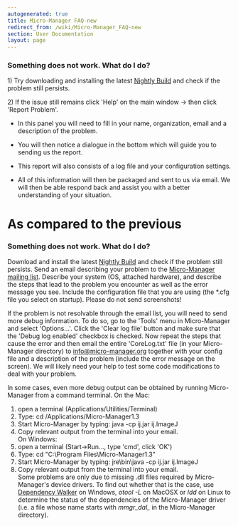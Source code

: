 ```yaml
---
autogenerated: true
title: Micro-Manager FAQ-new
redirect_from: /wiki/Micro-Manager_FAQ-new
section: User Documentation
layout: page
---
```


### Something does not work. What do I do?

1\) Try downloading and installing the latest [Nightly
Build](Micro-Manager_Nightly_Builds "wikilink") and check if the problem
still persists.

2\) If the issue still remains click 'Help' on the main window -&gt;
then click 'Report Problem'.

-   In this panel you will need to fill in your name, organization,
    email and a description of the problem.

<!-- -->

-   You will then notice a dialogue in the bottom which will guide you
    to sending us the report.

<!-- -->

-   This report will also consists of a log file and your configuration
    settings.

<!-- -->

-   All of this information will then be packaged and sent to us via
    email. We will then be able respond back and assist you with a
    better understanding of your situation.

# As compared to the previous

### Something does not work. What do I do?

Download and install the latest [Nightly
Build](Micro-Manager_Nightly_Builds "wikilink") and check if the problem
still persists. Send an email describing your problem to the
[Micro-Manager mailing
list](https://lists.sourceforge.net/lists/listinfo/micro-manager-general).
Describe your system (OS, attached hardware), and describe the steps
that lead to the problem you encounter as well as the error message you
see. Include the configuration file that you are using (the \*.cfg file
you select on startup). Please do not send screenshots!

If the problem is not resolvable through the email list, you will need
to send more debug information. To do so, go to the 'Tools' menu in
Micro-Manager and select 'Options...'. Click the 'Clear log file' button
and make sure that the 'Debug log enabled' checkbox is checked. Now
repeat the steps that cause the error and then email the entire
'CoreLog.txt' file (in your Micro-Manager directory) to
[info@micro-manager.org](mailto::info@micro-manager.org) together with
your config file and a description of the problem (include the error
message on the screen). We will likely need your help to test some code
modifications to deal with your problem.

In some cases, even more debug output can be obtained by running
Micro-Manager from a command terminal. On the Mac:  
1. open a terminal (Applications/Utilities/Terminal)  
2. Type: cd /Applications/Micro-Manager1.3  
3. Start Micro-Manager by typing: java -cp ij.jar ij.ImageJ  
4. Copy relevant output from the terminal into your email.  
On Windows:  
1. open a terminal (Start-&gt;Run..., type 'cmd', click 'OK')  
2. Type: cd "C:\\Program Files\\Micro-Manager1.3"  
3. Start Micro-Manager by typing: jre\\bin\\java -cp ij.jar ij.ImageJ  
4. Copy relevant output from the terminal into your email.  
Some problems are only due to missing .dll files required by
Micro-Manager's device drivers. To find out whether that is the case,
use [Dependency Walker](http://www.dependencywalker.com/) on Windows,
*otool -L* on MacOSX or *ldd* on Linux to determine the status of the
dependencies of the Micro-Manager driver (i.e. a file whose name starts
with *mmgr\_dal\_* in the Micro-Manager directory).
